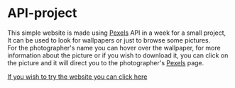 # API-project

This simple website is made using <bold><a href="pexels.com">Pexels<a></bold> API in a week for a small project, It can be used to look for wallpapers or just to browse some pictures.<br>
For the photographer's name you can hover over the wallpaper, for more information about the picture or if you wish to download it, you can click on the picture and it will direct you to the photographer's <bold><a href="pexels.com">Pexels<a></bold> page.

<a href=" https://ahmad-alsabbagh1.github.io/">If you wish to try the website you can click here</a>

